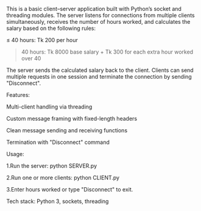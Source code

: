 This is a basic client–server application built with Python’s socket and threading modules.
The server listens for connections from multiple clients simultaneously, receives the number of hours worked, and calculates the salary based on the following rules:

≤ 40 hours: Tk 200 per hour

> 40 hours: Tk 8000 base salary + Tk 300 for each extra hour worked over 40

The server sends the calculated salary back to the client.
Clients can send multiple requests in one session and terminate the connection by sending "Disconnect".

Features:

Multi-client handling via threading

Custom message framing with fixed-length headers

Clean message sending and receiving functions

Termination with "Disconnect" command

Usage:

1.Run the server:
python SERVER.py

2.Run one or more clients:
python CLIENT.py

3.Enter hours worked or type "Disconnect" to exit.

Tech stack: Python 3, sockets, threading
